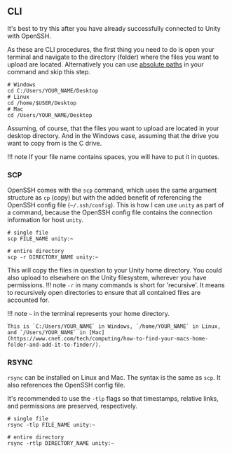 ## CLI ##
It's best to try this after you have already successfully connected to Unity with OpenSSH.

As these are CLI procedures, the first thing you need to do is open your terminal and navigate to the directory (folder) where the files you want to upload are located. Alternatively you can use [absolute paths](https://networkencyclopedia.com/absolute-path/) in your command and skip this step.
```
# Windows
cd C:/Users/YOUR_NAME/Desktop
# Linux
cd /home/$USER/Desktop
# Mac
cd /Users/YOUR_NAME/Desktop
```
Assuming, of course, that the files you want to upload are located in your desktop directory.
And in the Windows case, assuming that the drive you want to copy from is the C drive.

!!! note
    If your file name contains spaces, you will have to put it in quotes.

### SCP ###
OpenSSH comes with the `scp` command, which uses the same argument structure as `cp` (copy) but with the added benefit of referencing the OpenSSH config file (`~/.ssh/config`). This is how I can use `unity` as part of a command, because the OpenSSH config file contains the connection information for host `unity`.
```
# single file
scp FILE_NAME unity:~

# entire directory
scp -r DIRECTORY_NAME unity:~
```
This will copy the files in question to your Unity home directory.
You could also upload to elsewhere on the Unity filesystem, wherever you have permissions.
!!! note
    `-r` in many commands is short for 'recursive'.
    It means to recursively open directories to ensure that all contained files are accounted for.

!!! note
    `~` in the terminal represents your home directory.

    This is `C:/Users/YOUR_NAME` in Windows, `/home/YOUR_NAME` in Linux, and `/Users/YOUR_NAME` in [Mac](https://www.cnet.com/tech/computing/how-to-find-your-macs-home-folder-and-add-it-to-finder/).

### RSYNC ###
`rsync` can be installed on Linux and Mac. The syntax is the same as `scp`.
It also references the OpenSSH config file.

It's recommended to use the `-tlp` flags so that timestamps, relative links, and permissions are preserved, respectively.
```
# single file
rsync -tlp FILE_NAME unity:~

# entire directory
rsync -rtlp DIRECTORY_NAME unity:~
```
